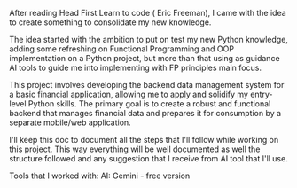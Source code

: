 After reading Head First Learn to code ( Eric Freeman), I came with the idea to create something to consolidate my new knowledge. 

The idea started with the ambition to put on test my new Python knowledge, adding some refreshing on Functional Programming and OOP implementation on a Python project, but more than that using as guidance AI tools to guide me into implementing with FP principles main focus.

This project involves developing the backend data management system for a basic financial application, allowing me to apply and solidify my entry-level Python skills. The primary goal is to create a robust and functional backend that manages financial data and prepares it for consumption by a separate mobile/web  application.

I'll keep this doc to document all the steps that I'll follow while working on this project. This way everything will be well documented as well the structure followed and any suggestion that I receive from AI tool that I'll use.



Tools that I worked with:
AI: Gemini - free version
